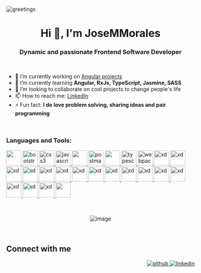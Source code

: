 ![greetings](https://user-images.githubusercontent.com/43299285/146223384-04341fcf-4769-4353-82b1-f3d78f7de611.gif)

<h1 align="center">Hi 👋, I'm JoseMMorales</h1>
<h3 align="center">Dynamic and passionate Frontend Software Developer</h3>

</br>

- 🔭 I’m currently working on [Angular projects](https://github.com/JoseMMorales)
- 🌱 I’m currently learning <b>Angular, RxJs, TypeScript, Jasmine, SASS</b>
- 👯 I’m looking to collaborate on cool projects to change people's life
- 📫 How to reach me: [LinkedIn](www.linkedin.com/in/josemula)
- ⚡ Fun fact: <b>I do love problem solving, sharing ideas and pair programming</b>

</br>

<h3 align="left">Languages and Tools:</h3>
<p align="left"> 
  <a href="https://angular.io" target="_blank"> 
    <img src="https://cdn.jsdelivr.net/gh/devicons/devicon/icons/angularjs/angularjs-plain.svg" width="40" height="40"/> 
  </a> 
  <a href="https://getbootstrap.com" target="_blank"> 
    <img src="https://cdn.jsdelivr.net/gh/devicons/devicon/icons/bootstrap/bootstrap-original-wordmark.svg" alt="bootstrap" width="40" height="40"/> 
  </a> 
  <a href="https://developer.mozilla.org/en-US/docs/Web/CSS" target="_blank"> 
    <img src="https://cdn.jsdelivr.net/gh/devicons/devicon/icons/css3/css3-original-wordmark.svg" alt="css3" width="40" height="40"/> 
  </a> 
  <a href="https://developer.mozilla.org/en-US/docs/Web/JavaScript" target="_blank"> 
    <img src="https://icongr.am/devicon/javascript-original.svg?size=128&color=currentColor" alt="javascript" width="40" height="40"/> 
  </a> 
  <a href="https://reactjs.org/" target="_blank"> 
    <img src="https://cdn.jsdelivr.net/gh/devicons/devicon/icons/react/react-original-wordmark.svg" width="40" height="40"/>
  </a> 
  <a href="https://postman.com" target="_blank"> 
    <img src="https://www.vectorlogo.zone/logos/getpostman/getpostman-icon.svg" alt="postman" width="40" height="40"/> 
  </a> 
  <a href="https://sass-lang.com" target="_blank"> 
    <img src="https://icongr.am/devicon/sass-original.svg?size=128&color=currentColor" width="40" height="40" /> 
  </a> 
  <a href="https://www.typescriptlang.org/" target="_blank"> 
    <img src="https://icongr.am/devicon/typescript-original.svg?size=128&color=currentColor" alt="typescript" width="40" height="40"/> 
  </a> 
  <a href="https://webpack.js.org" target="_blank"> 
    <img src="https://icongr.am/devicon/webpack-original.svg?size=128&color=currentColor" alt="webpack" width="40" height="40"/> 
  </a> 
  <a href="hhttps://www.doctrine-project.org/projects/doctrine-orm/en/current/tutorials/getting-started.html" target="_blank"> 
    <img src="https://icongr.am/devicon/doctrine-original.svg?size=128&color=currentColor" alt="xd" width="40" height="40"/> 
  </a>
  <a href="https://jquery.com/" target="_blank"> 
    <img src="https://cdn.jsdelivr.net/gh/devicons/devicon/icons/jquery/jquery-plain-wordmark.svg" alt="xd" width="40" height="40"/> 
  </a> 
  <a href="https://about.gitlab.com/" target="_blank"> 
    <img src="https://cdn.jsdelivr.net/gh/devicons/devicon/icons/gitlab/gitlab-original-wordmark.svg" alt="xd" width="40" height="40"/> 
  </a>  
  <a href="https://www.linux.org/" target="_blank"> 
    <img src="https://icongr.am/devicon/linux-original.svg?size=128&color=currentColor" alt="xd" width="40" height="40"/> 
  </a>  
   <a href="https://www.mysql.com/" target="_blank"> 
    <img src="https://icongr.am/devicon/mysql-original-wordmark.svg?size=148&color=currentColor" alt="xd" width="40" height="40"/> 
  </a>  
   <a href="https://symfony.com/" target="_blank"> 
    <img src="https://icongr.am/devicon/symfony-original.svg?size=128&color=currentColor" alt="xd" width="40" height="40"/> 
  </a>  
   <a href="https://git-scm.com/" target="_blank"> 
    <img src="https://cdn.jsdelivr.net/gh/devicons/devicon/icons/git/git-plain-wordmark.svg" alt="xd" width="40" height="40"/> 
  </a>  
  <a href="https://www.atlassian.com/software/bitbucket/bundle/" target="_blank"> 
    <img src="https://cdn.jsdelivr.net/gh/devicons/devicon/icons/bitbucket/bitbucket-original-wordmark.svg" alt="xd" width="40" height="40"/> 
  </a>  
   <a href="https://www.npmjs.com/" target="_blank"> 
    <img src="https://icongr.am/devicon/npm-original-wordmark.svg?size=139&color=currentColor" alt="xd" width="40" height="40"/> 
  </a>  
  <a href="https://code.visualstudio.com/" target="_blank"> 
    <img src="https://cdn.jsdelivr.net/gh/devicons/devicon/icons/vscode/vscode-original-wordmark.svg" alt="xd" width="40" height="40"/> 
  </a>  
  <a href="https://rxjs.dev/" target="_blank"> 
    <img src="https://iconape.com/wp-content/files/fm/91325/svg/rxjs-1.svg" alt="xd" width="40" height="40"/> 
  </a>  
  <a href="https://www.sourcetreeapp.com/" target="_blank"> 
    <img src="https://cdn.jsdelivr.net/gh/devicons/devicon/icons/sourcetree/sourcetree-original-wordmark.svg" alt="xd" width="40" height="40"/> 
  </a>                                                                                                                       
  <a href="https://jasmine.github.io/" target="_blank"> 
    <img src="https://cdn.jsdelivr.net/gh/devicons/devicon/icons/jasmine/jasmine-plain-wordmark.svg" alt="xd" width="40" height="40"/> 
  </a>
  <a href="https://www.atlassian.com/software/jira" target="_blank"> 
    <img src="https://cdn.jsdelivr.net/gh/devicons/devicon/icons/jira/jira-original-wordmark.svg" alt="xd" width="40" height="40"/> 
  </a>
   <a href="https://ionicframework.com/" target="_blank"> 
    <img src="https://icongr.am/devicon/ionic-original.svg" alt="xd" width="40" height="40"/> 
  </a>
  <a href="https://www.capacitorjs.com/" target="_blank">
    <img src="https://profilinator.rishav.dev/skills-assets/capacitor.svg" alt="xd" height="40" />    
  </a>
  <a href="https://karma-runner.github.io/latest/index.html" target="_blank">
    <img src="https://cdn.jsdelivr.net/gh/devicons/devicon/icons/karma/karma-original.svg" height="40" />
  </a>
</p>

</br>
  <div align= "center">
  
  ![image](https://github-readme-stats.vercel.app/api/top-langs/?username=JoseMMorales&layout=compact&langs_count=8&hide_border=false&title_color=000000&icon_color=000000&text_color=000000&bg_color=ffffff)
  
  </div>
</br>

## Connect with me  
<div align="right">
  <a href="https://github.com/JoseMMorales" target="_blank">
    <img src=https://img.shields.io/badge/github-%2324292e.svg?&style=for-the-badge&logo=github&logoColor=white alt=github style="margin-bottom: 5px;" />
  </a>
  <a href="www.linkedin.com/in/josemula" target="_blank">
    <img src=https://img.shields.io/badge/linkedin-%231E77B5.svg?&style=for-the-badge&logo=linkedin&logoColor=white alt=linkedin style="margin-bottom: 5px;" />
  </a>
</div>  

